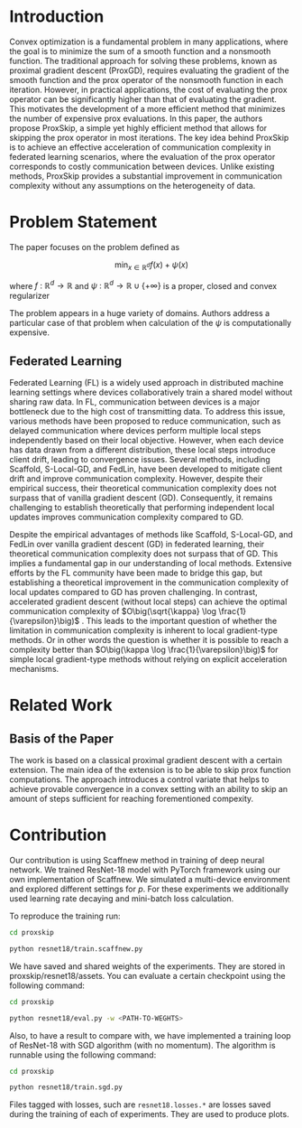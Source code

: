 # Introduction

Convex optimization is a fundamental problem in many applications, where the goal is to minimize the sum of a smooth function and a nonsmooth function. The traditional approach for solving these problems, known as proximal gradient descent (ProxGD), requires evaluating the gradient of the smooth function and the prox operator of the nonsmooth function in each iteration. However, in practical applications, the cost of evaluating the prox operator can be significantly higher than that of evaluating the gradient. This motivates the development of a more efficient method that minimizes the number of expensive prox evaluations. In this paper, the authors propose ProxSkip, a simple yet highly efficient method that allows for skipping the prox operator in most iterations. The key idea behind ProxSkip is to achieve an effective acceleration of communication complexity in federated learning scenarios, where the evaluation of the prox operator corresponds to costly communication between devices. Unlike existing methods, ProxSkip provides a substantial improvement in communication complexity without any assumptions on the heterogeneity of data.

# Problem Statement
The paper focuses on the problem defined as

$$\min_{x\in\mathbb{R}^d}f(x) +\psi(x)$$

where $f\ :\ \mathbb{R}^d\rightarrow\mathbb{R}$ and $\psi\ :\ \mathbb{R}^d\rightarrow\mathbb{R}\cup\{+\infty\}$ is a proper, closed and convex regularizer

The problem appears in a huge variety of domains. Authors address a particular case of that problem when calculation of the $\psi$ is computationally expensive.

## Federated Learning

Federated Learning (FL) is a widely used approach in distributed machine learning settings where devices collaboratively train a shared model without sharing raw data. In FL, communication between devices is a major bottleneck due to the high cost of transmitting data. To address this issue, various methods have been proposed to reduce communication, such as delayed communication where devices perform multiple local steps independently based on their local objective. However, when each device has data drawn from a different distribution, these local steps introduce client drift, leading to convergence issues. Several methods, including Scaffold, S-Local-GD, and FedLin, have been developed to mitigate client drift and improve communication complexity. However, despite their empirical success, their theoretical communication complexity does not surpass that of vanilla gradient descent (GD). Consequently, it remains challenging to establish theoretically that performing independent local updates improves communication complexity compared to GD.

Despite the empirical advantages of methods like Scaffold, S-Local-GD, and FedLin over vanilla gradient descent (GD) in federated learning, their theoretical communication complexity does not surpass that of GD. This implies a fundamental gap in our understanding of local methods. Extensive efforts by the FL community have been made to bridge this gap, but establishing a theoretical improvement in the communication complexity of local updates compared to GD has proven challenging. In contrast, accelerated gradient descent (without local steps) can achieve the optimal communication complexity of $O\big(\sqrt{\kappa} \log \frac{1}{\varepsilon}\big)$ . This leads to the important question of whether the limitation in communication complexity is inherent to local gradient-type methods. Or in other words the question is whether it is possible to reach a complexity better than $O\big(\kappa \log \frac{1}{\varepsilon}\big)$ for simple local gradient-type methods without relying on explicit acceleration mechanisms.

# Related Work

## Basis of the Paper

The work is based on a classical proximal gradient descent with a certain extension. The main idea of the extension is to be able to skip prox function computations. The approach introduces a control variate that helps to achieve provable convergence in a convex setting with an ability to skip an amount of steps sufficient for reaching forementioned compexity.

# Contribution

Our contribution is using Scaffnew method in training of deep neural network. We trained ResNet-18 model with PyTorch framework using our own implementation of Scaffnew. We simulated a multi-device environment and explored different settings for $p$. For these experiments we additionally used learning rate decaying and mini-batch loss calculation.

To reproduce the training run:

```bash
cd proxskip

python resnet18/train.scaffnew.py
```

We have saved and shared weights of the experiments. They are stored in proxskip/resnet18/assets. You can evaluate a certain checkpoint using the following command: 

```bash
cd proxskip

python resnet18/eval.py -w <PATH-TO-WEGHTS>
```

Also, to have a result to compare with, we have implemented a training loop of ResNet-18 with SGD algorithm (with no momentum). The algorithm is runnable using the following command:

```bash
cd proxskip

python resnet18/train.sgd.py
```

Files tagged with losses, such are `resnet18.losses.*` are losses saved during the training of each of experiments. They are used to produce plots.


